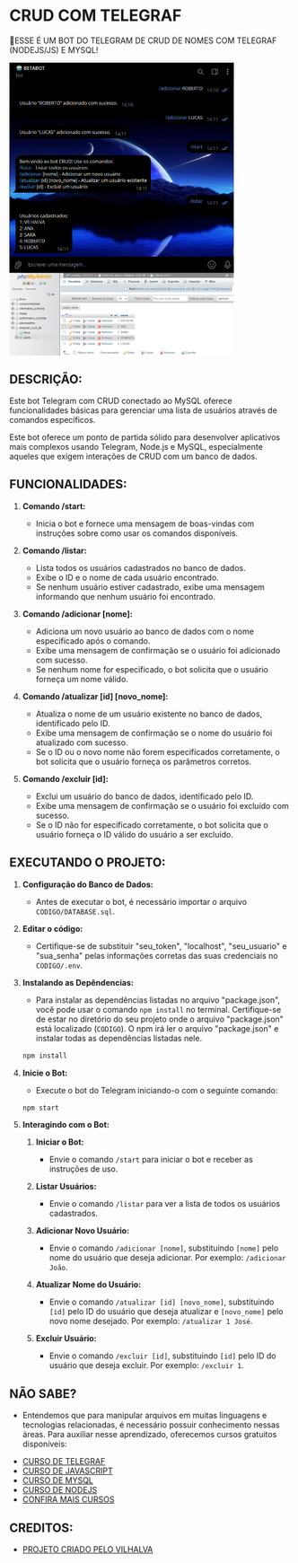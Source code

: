 # CRUD COM TELEGRAF
🤤ESSE É UM BOT DO TELEGRAM DE CRUD DE NOMES COM TELEGRAF (NODEJS/JS) E MYSQL!

<img src="./IMAGENS/FOTO_1.png" align="center" width="400"> <br>
<img src="./IMAGENS/FOTO_2.png" align="center" width="400"> <br>

## DESCRIÇÃO:
Este bot Telegram com CRUD conectado ao MySQL oferece funcionalidades básicas para gerenciar uma lista de usuários através de comandos específicos. 

Este bot oferece um ponto de partida sólido para desenvolver aplicativos mais complexos usando Telegram, Node.js e MySQL, especialmente aqueles que exigem interações de CRUD com um banco de dados.

## FUNCIONALIDADES:
1. **Comando /start:**
   - Inicia o bot e fornece uma mensagem de boas-vindas com instruções sobre como usar os comandos disponíveis.

2. **Comando /listar:**
   - Lista todos os usuários cadastrados no banco de dados.
   - Exibe o ID e o nome de cada usuário encontrado.
   - Se nenhum usuário estiver cadastrado, exibe uma mensagem informando que nenhum usuário foi encontrado.

3. **Comando /adicionar [nome]:**
   - Adiciona um novo usuário ao banco de dados com o nome especificado após o comando.
   - Exibe uma mensagem de confirmação se o usuário foi adicionado com sucesso.
   - Se nenhum nome for especificado, o bot solicita que o usuário forneça um nome válido.

4. **Comando /atualizar [id] [novo_nome]:**
   - Atualiza o nome de um usuário existente no banco de dados, identificado pelo ID.
   - Exibe uma mensagem de confirmação se o nome do usuário foi atualizado com sucesso.
   - Se o ID ou o novo nome não forem especificados corretamente, o bot solicita que o usuário forneça os parâmetros corretos.

5. **Comando /excluir [id]:**
   - Exclui um usuário do banco de dados, identificado pelo ID.
   - Exibe uma mensagem de confirmação se o usuário foi excluído com sucesso.
   - Se o ID não for especificado corretamente, o bot solicita que o usuário forneça o ID válido do usuário a ser excluído.

## EXECUTANDO O PROJETO:
1. **Configuração do Banco de Dados:**
   - Antes de executar o bot, é necessário importar o arquivo `CODIGO/DATABASE.sql`.

2. **Editar o código:**
   - Certifique-se de substituir "seu_token", "localhost", "seu_usuario" e "sua_senha" pelas informações corretas das suas credenciais no `CODIGO/.env`.

3. **Instalando as Depêndencias:**
   - Para instalar as dependências listadas no arquivo "package.json", você pode usar o comando `npm install` no terminal. Certifique-se de estar no diretório do seu projeto onde o arquivo "package.json" está localizado (`CODIGO`). O npm irá ler o arquivo "package.json" e instalar todas as dependências listadas nele. 

   ```bash
   npm install
   ```

4. **Inicie o Bot:**
   - Execute o bot do Telegram iniciando-o com o seguinte comando:
    ```bash
    npm start
    ```

5. **Interagindo com o Bot:**
   1. **Iniciar o Bot:**
      - Envie o comando `/start` para iniciar o bot e receber as instruções de uso.

   2. **Listar Usuários:**
      - Envie o comando `/listar` para ver a lista de todos os usuários cadastrados.

   3. **Adicionar Novo Usuário:**
      - Envie o comando `/adicionar [nome]`, substituindo `[nome]` pelo nome do usuário que deseja adicionar. Por exemplo: `/adicionar João`.

   4. **Atualizar Nome do Usuário:**
      - Envie o comando `/atualizar [id] [novo_nome]`, substituindo `[id]` pelo ID do usuário que deseja atualizar e `[novo_nome]` pelo novo nome desejado. Por exemplo: `/atualizar 1 José`.

   5. **Excluir Usuário:**
      - Envie o comando `/excluir [id]`, substituindo `[id]` pelo ID do usuário que deseja excluir. Por exemplo: `/excluir 1`.

## NÃO SABE?
- Entendemos que para manipular arquivos em muitas linguagens e tecnologias relacionadas, é necessário possuir conhecimento nessas áreas. Para auxiliar nesse aprendizado, oferecemos cursos gratuitos disponíveis:
* [CURSO DE TELEGRAF](https://github.com/VILHALVA/CURSO-DE-TELEGRAF)
* [CURSO DE JAVASCRIPT](https://github.com/VILHALVA/CURSO-DE-JAVASCRIPT)
* [CURSO DE MYSQL](https://github.com/VILHALVA/CURSO-DE-MYSQL)
* [CURSO DE NODEJS](https://github.com/VILHALVA/CURSO-DE-NODEJS)
* [CONFIRA MAIS CURSOS](https://github.com/VILHALVA?tab=repositories&q=+topic:CURSO)

## CREDITOS:
- [PROJETO CRIADO PELO VILHALVA](https://github.com/VILHALVA)

